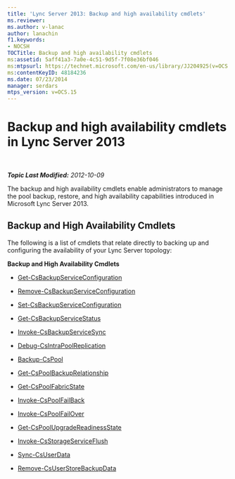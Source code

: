 ```yaml
---
title: 'Lync Server 2013: Backup and high availability cmdlets'
ms.reviewer: 
ms.author: v-lanac
author: lanachin
f1.keywords:
- NOCSH
TOCTitle: Backup and high availability cmdlets
ms:assetid: 5aff41a3-7a0e-4c51-9d5f-7f08e36bf046
ms:mtpsurl: https://technet.microsoft.com/en-us/library/JJ204925(v=OCS.15)
ms:contentKeyID: 48184236
ms.date: 07/23/2014
manager: serdars
mtps_version: v=OCS.15
---
```


<div data-xmlns="http://www.w3.org/1999/xhtml">

<div class="topic" data-xmlns="http://www.w3.org/1999/xhtml" data-msxsl="urn:schemas-microsoft-com:xslt" data-cs="http://msdn.microsoft.com/">

<div data-asp="https://msdn2.microsoft.com/asp">

# Backup and high availability cmdlets in Lync Server 2013

</div>

<div id="mainSection">

<div id="mainBody">

<span> </span>

_**Topic Last Modified:** 2012-10-09_

The backup and high availability cmdlets enable administrators to manage the pool backup, restore, and high availability capabilities introduced in Microsoft Lync Server 2013.

<div>

## Backup and High Availability Cmdlets

The following is a list of cmdlets that relate directly to backing up and configuring the availability of your Lync Server topology:

**Backup and High Availability Cmdlets**

  - [Get-CsBackupServiceConfiguration](https://technet.microsoft.com/library/JJ205087(v=OCS.15))

  - [Remove-CsBackupServiceConfiguration](https://technet.microsoft.com/library/JJ204903(v=OCS.15))

  - [Set-CsBackupServiceConfiguration](https://technet.microsoft.com/library/JJ205006(v=OCS.15))

<!-- end list -->

  - [Get-CsBackupServiceStatus](https://technet.microsoft.com/library/JJ205032(v=OCS.15))

<!-- end list -->

  - [Invoke-CsBackupServiceSync](https://technet.microsoft.com/library/JJ205374(v=OCS.15))

<!-- end list -->

  - [Debug-CsIntraPoolReplication](https://technet.microsoft.com/library/JJ205103(v=OCS.15))

<!-- end list -->

  - [Backup-CsPool](https://technet.microsoft.com/library/JJ204955(v=OCS.15))

<!-- end list -->

  - [Get-CsPoolBackupRelationship](https://technet.microsoft.com/library/JJ204745(v=OCS.15))

<!-- end list -->

  - [Get-CsPoolFabricState](https://technet.microsoft.com/library/JJ619188(v=OCS.15))

<!-- end list -->

  - [Invoke-CsPoolFailBack](https://technet.microsoft.com/library/JJ204873(v=OCS.15))

<!-- end list -->

  - [Invoke-CsPoolFailOver](https://technet.microsoft.com/library/JJ205189(v=OCS.15))

<!-- end list -->

  - [Get-CsPoolUpgradeReadinessState](https://technet.microsoft.com/library/JJ204689(v=OCS.15))

<!-- end list -->

  - [Invoke-CsStorageServiceFlush](https://technet.microsoft.com/library/JJ619175(v=OCS.15))

<!-- end list -->

  - [Sync-CsUserData](https://technet.microsoft.com/library/JJ205242(v=OCS.15))

<!-- end list -->

  - [Remove-CsUserStoreBackupData](https://technet.microsoft.com/library/JJ205003(v=OCS.15))

</div>

</div>

<span> </span>

</div>

</div>

</div>

